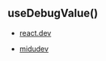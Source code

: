 ## useDebugValue()

* [react.dev](https://react.dev/reference/react/useDebugValue)

* [midudev](https://www.reactjs.wiki/que-es-el-hook-use-debug-value)
